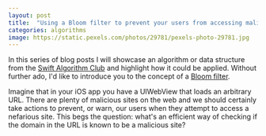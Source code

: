 ```yaml
---
layout: post
title:  "Using a Bloom filter to prevent your users from accessing malicious sites"
categories: algorithms
image: https://static.pexels.com/photos/29781/pexels-photo-29781.jpg
---
```



In this series of blog posts I will showcase an algorithm or data structure from the [Swift Algorithm Club](https://github.com/raywenderlich/swift-algorithm-club) and highlight how it could be applied.  Without further ado, I'd like to introduce you to the concept of a [Bloom filter](https://en.wikipedia.org/wiki/Bloom_filter).

Imagine that in your iOS app you have a UIWebView that loads an arbitrary URL.  There are plenty of malicious sites on the web and we should certainly take actions to prevent, or warn, our users when they attempt to access a nefarious site.  This begs the question: what's an efficient way of checking if the domain in the URL is known to be a malicious site? 
